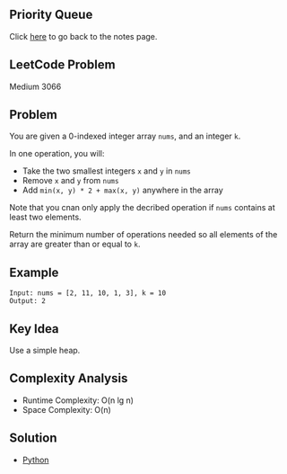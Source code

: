 ## Priority Queue
Click [here](../notes.md) to go back to the notes page.

## LeetCode Problem
Medium 3066

## Problem
You are given a 0-indexed integer array `nums`, and an integer `k`.

In one operation, you will:
- Take the two smallest integers `x` and `y` in `nums`
- Remove `x` and `y` from `nums`
- Add `min(x, y) * 2 + max(x, y)` anywhere in the array

Note that you cnan only apply the decribed operation if `nums` contains at least two elements.

Return the minimum number of operations needed so all elements of the array are greater than or equal to `k`.

## Example
```
Input: nums = [2, 11, 10, 1, 3], k = 10
Output: 2
```

## Key Idea
Use a simple heap.

## Complexity Analysis
- Runtime Complexity: O(n lg n)
- Space Complexity: O(n)

## Solution
- [Python](./solution.py)
